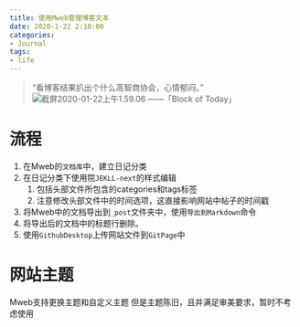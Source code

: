 ```yaml
---
title: 使用Mweb管理博客文本
date: 2020-1-22 2:10:00
categories: 
- Journal
tags: 
- life
---
```




> “看博客结果扒出个什么高智商协会，心情郁闷。”
> ![截屏2020-01-22上午1.59.06](https://i.loli.net/2020/01/22/sYA7t3XT6in9gbZ.png)
——「Block of Today」


# 流程
1. 在Mweb的`文档库`中，建立日记分类
2. 在日记分类下使用院`JEKLL-next`的样式编辑
    1. 包括头部文件所包含的categories和tags标签
    2. 注意修改头部文件中的时间选项，这直接影响网站中帖子的时间戳
3. 将Mweb中的文档导出到`_post`文件夹中，使用`导出到Markdown`命令
4. 将导出后的文档中的标题行删除。
5. 使用`GithubDesktop`上传网站文件到`GitPage`中

# 网站主题
Mweb支持更换主题和自定义主题
但是主题陈旧，且并满足审美要求，暂时不考虑使用











